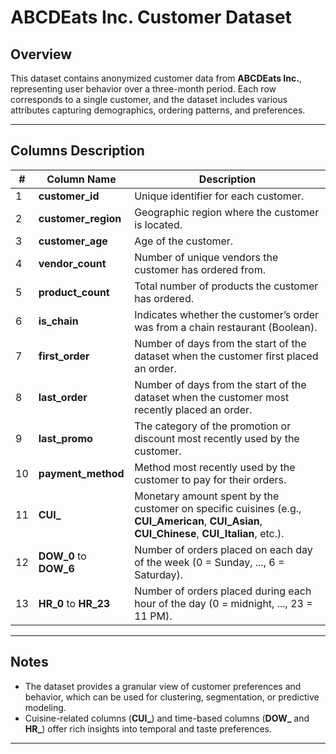 # ABCDEats Inc. Customer Dataset

## Overview

This dataset contains anonymized customer data from **ABCDEats Inc.**, representing user behavior over a three-month period. Each row corresponds to a single customer, and the dataset includes various attributes capturing demographics, ordering patterns, and preferences.

---

## Columns Description

| #  | Column Name     | Description |
|----|------------------|-------------|
| 1  | **customer_id**    | Unique identifier for each customer. |
| 2  | **customer_region**| Geographic region where the customer is located. |
| 3  | **customer_age**   | Age of the customer. |
| 4  | **vendor_count**   | Number of unique vendors the customer has ordered from. |
| 5  | **product_count**  | Total number of products the customer has ordered. |
| 6  | **is_chain**       | Indicates whether the customer’s order was from a chain restaurant (Boolean). |
| 7  | **first_order**    | Number of days from the start of the dataset when the customer first placed an order. |
| 8  | **last_order**     | Number of days from the start of the dataset when the customer most recently placed an order. |
| 9  | **last_promo**     | The category of the promotion or discount most recently used by the customer. |
|10  | **payment_method** | Method most recently used by the customer to pay for their orders. |
|11  | **CUI_<Cuisine>**  | Monetary amount spent by the customer on specific cuisines (e.g., **CUI_American**, **CUI_Asian**, **CUI_Chinese**, **CUI_Italian**, etc.). |
|12  | **DOW_0** to **DOW_6** | Number of orders placed on each day of the week (0 = Sunday, ..., 6 = Saturday). |
|13  | **HR_0** to **HR_23** | Number of orders placed during each hour of the day (0 = midnight, ..., 23 = 11 PM). |

---

## Notes

- The dataset provides a granular view of customer preferences and behavior, which can be used for clustering, segmentation, or predictive modeling.
- Cuisine-related columns (**CUI_**) and time-based columns (**DOW_** and **HR_**) offer rich insights into temporal and taste preferences.

---

